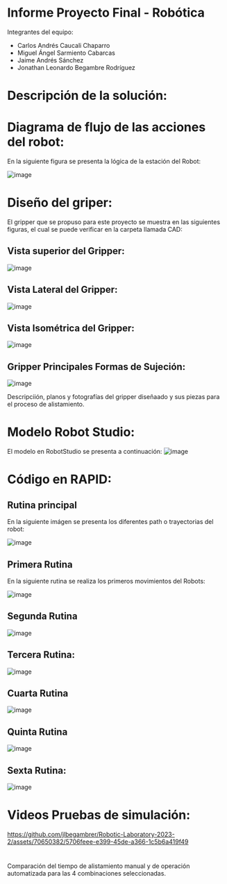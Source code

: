 # Informe Proyecto Final - Robótica
Integrantes del equipo:

- Carlos Andrés Caucali Chaparro
- Miguel Ángel Sarmiento Cabarcas
- Jaime Andrés Sánchez 
- Jonathan Leonardo Begambre Rodríguez

# Descripción de la solución:


# Diagrama de flujo de las acciones del robot:
En la siguiente figura se presenta la lógica de la estación del Robot:

![image](https://github.com/jlbegambrer/Robotic-Laboratory-2023-2/assets/70650382/fd6265b0-0629-4d02-a47d-d592e81870a1)


# Dise­ño del griper:
El gripper que se propuso para este proyecto se muestra en las siguientes figuras, el cual se puede verificar en la carpeta llamada CAD:
## Vista superior del Gripper: 
![image](https://github.com/jlbegambrer/Robotic-Laboratory-2023-2/assets/70650382/5851e1ab-b56b-4e6d-afe1-9ff557c7cefe)
## Vista Lateral del Gripper:

![image](https://github.com/jlbegambrer/Robotic-Laboratory-2023-2/assets/70650382/1ed72f1c-0c72-4852-be46-222c3b855c51)

## Vista Isométrica del Gripper: 
![image](https://github.com/jlbegambrer/Robotic-Laboratory-2023-2/assets/70650382/0d4dec16-508b-46c7-bb29-cb7ef9f57c14)

## Gripper Principales Formas de Sujeción:

![image](https://github.com/jlbegambrer/Robotic-Laboratory-2023-2/assets/70650382/52c021b8-d566-49eb-899e-9bcccd75ab5c)


Descripciión, planos y fotografías del gripper diseñaado y sus piezas para el proceso de alistamiento. 
# Modelo Robot Studio:

El modelo en RobotStudio se presenta a continuación:
![image](https://github.com/jlbegambrer/Robotic-Laboratory-2023-2/assets/70650382/57757c36-affa-4c72-8aae-e05c77f332bb)


# Código en RAPID:
## Rutina principal
En la siguiente imágen se presenta los diferentes path o trayectorias del robot:

![image](https://github.com/jlbegambrer/Robotic-Laboratory-2023-2/assets/70650382/ac885416-a82e-48b1-af23-6256ee47d7a9)
## Primera Rutina
En la siguiente rutina se realiza los primeros movimientos del Robots:

![image](https://github.com/jlbegambrer/Robotic-Laboratory-2023-2/assets/70650382/5adea245-1130-4b04-84d4-d6d0fe24899e)

## Segunda Rutina
![image](https://github.com/jlbegambrer/Robotic-Laboratory-2023-2/assets/70650382/14fa14f1-ae2b-43f3-8f63-121f3901cfbc)

## Tercera Rutina:
![image](https://github.com/jlbegambrer/Robotic-Laboratory-2023-2/assets/70650382/d78c302b-3a0f-40d1-b0b8-2effff2aa66f)

## Cuarta Rutina
![image](https://github.com/jlbegambrer/Robotic-Laboratory-2023-2/assets/70650382/0336e86c-470b-4f22-8232-bdf2bdebc226)


## Quinta Rutina

![image](https://github.com/jlbegambrer/Robotic-Laboratory-2023-2/assets/70650382/80a16b78-df54-4194-8fce-71b231e5e7e7)

## Sexta Rutina:

![image](https://github.com/jlbegambrer/Robotic-Laboratory-2023-2/assets/70650382/9d7ad35a-6237-467e-b621-93d0650c5033)

# Videos Pruebas de simulación:


https://github.com/jlbegambrer/Robotic-Laboratory-2023-2/assets/70650382/5706feee-e399-45de-a366-1c5b6a419f49


# 
Comparación del tiempo de alistamiento manual y de operación automatizada para las 4 combinaciones
seleccionadas.

